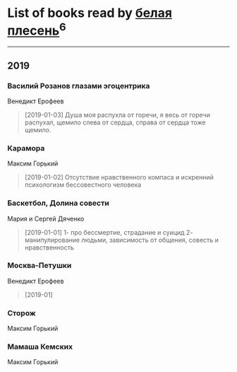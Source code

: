 # List of books read by [белая плесень](https://plus.google.com/104448632954411726505)<sup>6</sup>
---

## 2019

### Василий Розанов глазами эгоцентрика
Венедикт Ерофеев
> [2019-01-03] Душа  моя распухла  от  горечи,  я  весь от  горечи распухал, щемило  слева  от  сердца, справа от  сердца  тоже щемило.


### Карамора
Максим Горький
> [2019-01-02] Отсутствие нравственного компаса и искренний психологизм бессовестного человека


### Баскетбол, Долина совести
Мария и Сергей Дяченко
> [2019-01-01] 1- про бессмертие, страдание и суицид
> 2- манипулирование людьми, зависимость от общения, совесть и нравственность


### Москва-Петушки
Венедикт Ерофеев
> [2019-01] 


### Сторож
Максим Горький


### Мамаша Кемских
Максим Горький



